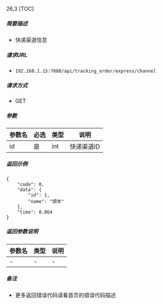 26,3
[TOC]

##### 简要描述

- 快递渠道信息

##### 请求URL

- ` 192.168.1.15:7880/api/tracking_order/express/channel `

##### 请求方式

- GET

##### 参数

| 参数名 | 必选 | 类型  | 说明     |
|:----|:---|:----|--------|
| id  | 是  | int | 快递渠道ID |

##### 返回示例

```
{
    "code": 0,
    "data": {
        "id": 1,
        "name": "顺丰"
    },
    "time": 0.064
}
```

##### 返回参数说明

| 参数名 | 类型 | 说明 |
|:----|:---|----|
| -   | -  | -  |

##### 备注

- 更多返回错误代码请看首页的错误代码描述





